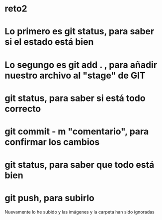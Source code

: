 # reto2
# Lo primero es git status, para saber si el estado está bien
# Lo segungo es git add . , para añadir nuestro archivo al "stage" de GIT
# git status, para saber si está todo correcto 
# git commit - m "comentario", para confirmar los cambios 
# git status, para saber que todo está bien
# git push, para subirlo


Nuevamente lo he subido y las imágenes y la carpeta han sido ignoradas